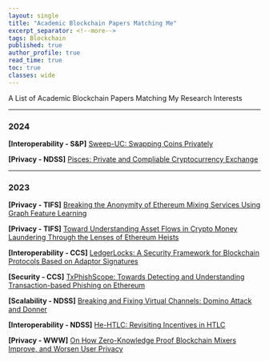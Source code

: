 ```yaml
---
layout: single
title: "Academic Blockchain Papers Matching Me"
excerpt_separator: <!--more-->
tags: Blockchain
published: true
author_profile: true
read_time: true
toc: true
classes: wide
---
```


A List of Academic Blockchain Papers Matching My Research Interests

<!--more-->

---
### 2024

**[Interoperability - S&P]** [Sweep-UC: Swapping Coins Privately](https://www.computer.org/csdl/proceedings-article/sp/2024/313000a081/1RjEaPOsrde)

**[Privacy - NDSS]** [Pisces: Private and Compliable Cryptocurrency Exchange](https://www.ndss-symposium.org/ndss-paper/pisces-private-and-compliable-cryptocurrency-exchange/)


---
### 2023

**[Privacy - TIFS]** [Breaking the Anonymity of Ethereum Mixing Services Using Graph Feature Learning](https://ieeexplore.ieee.org/abstract/document/10292691)

**[Privacy - TIFS]** [Toward Understanding Asset Flows in Crypto Money Laundering Through the Lenses of Ethereum Heists](https://ieeexplore.ieee.org/document/10371347)

**[Interoperability - CCS]** [LedgerLocks: A Security Framework for Blockchain Protocols Based on Adaptor Signatures](https://dl.acm.org/doi/10.1145/3576915.3623149)

**[Security - CCS]** [TxPhishScope: Towards Detecting and Understanding Transaction-based Phishing on Ethereum](https://dl.acm.org/doi/10.1145/3576915.3623210)

**[Scalability - NDSS]** [Breaking and Fixing Virtual Channels: Domino Attack and Donner](https://www.ndss-symposium.org/ndss-paper/breaking-and-fixing-virtual-channels-domino-attack-and-donner/)

**[Interoperability - NDSS]** [He-HTLC: Revisiting Incentives in HTLC](https://www.ndss-symposium.org/ndss-paper/he-htlc-revisiting-incentives-in-htlc/)

**[Privacy - WWW]** [On How Zero-Knowledge Proof Blockchain Mixers Improve, and Worsen User Privacy](https://dl.acm.org/doi/10.1145/3543507.3583217)